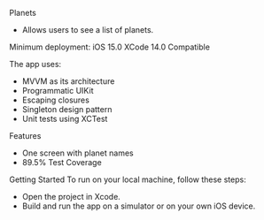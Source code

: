 Planets
- Allows users to see a list of planets.

Minimum deployment: iOS 15.0
XCode 14.0 Compatible

The app uses:
- MVVM as its architecture
- Programmatic UIKit
- Escaping closures
- Singleton design pattern
- Unit tests using XCTest

Features
- One screen with planet names
- 89.5% Test Coverage

Getting Started
To run on your local machine, follow these steps:

- Open the project in Xcode.
- Build and run the app on a simulator or on your own iOS device.
